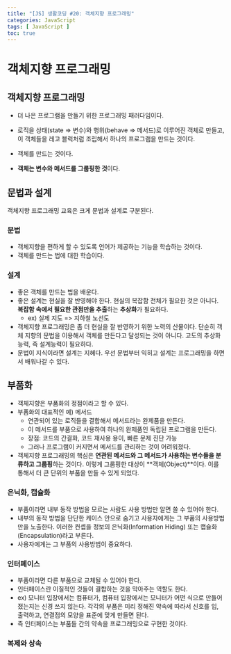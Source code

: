 ```yaml
---
title: "[JS] 생활코딩 #20: 객체지향 프로그래밍"
categories: JavaScript
tags: [ JavaScript ]
toc: true
---
```




# 객체지향 프로그래밍

## 객체지향 프로그래밍

- 더 나은 프로그램을 만들기 위한 프로그래밍 패러다임이다.

- 로직을 상태(state => 변수)와 행위(behave => 메서드)로 이루어진 객체로 만들고, 이 객체들을 레고 블럭처럼 조립해서 하나의 프로그램을 만드는 것이다.
- 객체를 만드는 것이다.
- **객체는 변수와 메서드를 그룹핑한 것**이다. 



## 문법과 설계

객체지향 프로그래밍 교육은 크게 문법과 설계로 구분된다.

### 문법

- 객체지향을 편하게 할 수 있도록 언어가 제공하는 기능을 학습하는 것이다.
- 객체를 만드는 법에 대한 학습이다.



### 설계

- 좋은 객체를 만드는 법을 배운다.
- 좋은 설계는 현실을 잘 반영해야 한다. 현실의 복잡함 전체가 필요한 것은 아니다. **복잡함 속에서 필요한 관점만을 추출**하는 **추상화**가 필요하다.
  - ex) 실제 지도 => 지하철 노선도
- 객체지향 프로그래밍은 좀 더 현실을 잘 반영하기 위한 노력의 산물이다. 단순히 객체 지향의 문법을 이용해서 객체를 만든다고 달성되는 것이 아니다. 고도의 추상화 능력, 즉 설계능력이 필요하다. 
- 문법이 지식이라면 설계는 지혜다. 우선 문법부터 익히고 설계는 프로그래밍을 하면서 배워나갈 수 있다. 



## 부품화

- 객체지향은 부품화의 정점이라고 할 수 있다.
- 부품화의 대표적인 예) 메서드
  - 연관되어 있는 로직들을 결합해서 메서드라는 완제품을 만든다.
  - 이 메서드를 부품으로 사용하여 하나의 완제품인 독립된 프로그램을 만든다.
  - 장점: 코드의 간결화, 코드 재사용 용이, 빠른 문제 진단 가능
  - 그러나 프로그램이 커지면서 메서드를 관리하는 것이 어려워졌다.
- 객체지향 프로그래밍의 핵심은 **연관된 메서드와 그 메서드가 사용하는 변수들을 분류하고 그룹핑**하는 것이다. 이렇게 그룹핑한 대상이 **객체(Object)**이다. 이를 통해서 더 큰 단위의 부품을 만들 수 있게 되었다. 



### 은닉화, 캡슐화

- 부품이라면 내부 동작 방법을 모르는 사람도 사용 방법만 알면 쓸 수 있어야 한다. 
- 내부의 동작 방법을 단단한 케이스 안으로 숨기고 사용자에게는 그 부품의 사용방법만을 노출한다. 이러한 컨셉을 정보의 은닉화(Information Hiding) 또는 캡슐화(Encapsulation)라고 부른다.  
- 사용자에게는 그 부품의 사용방법이 중요하다.



### 인터페이스

- 부품이라면 다른 부품으로 교체될 수 있어야 한다. 
- 인터페이스란 이질적인 것들이 결합하는 것을 막아주는 역할도 한다. 
- ex) 모니터 입장에서는 컴퓨터가, 컴퓨터 입장에서는 모니터가 어떤 식으로 만들어졌는지는 신경 쓰지 않는다. 각각의 부품은 미리 정해진 약속에 따라서 신호를 입, 출력하고, 연결점의 모양을 표준에 맞게 만들면 된다.
- 즉 인터페이스는 부품들 간의 약속을 프로그래밍으로 구현한 것이다. 



### 복제와 상속
